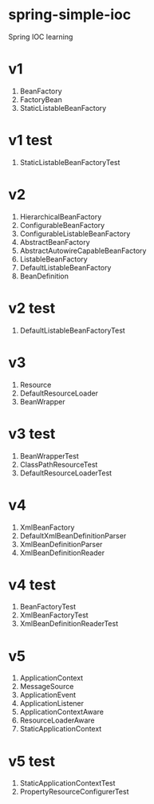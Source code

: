 # spring-simple-ioc

Spring IOC learning

# v1

1. BeanFactory
2. FactoryBean
3. StaticListableBeanFactory

# v1 test

1. StaticListableBeanFactoryTest

# v2

1. HierarchicalBeanFactory
2. ConfigurableBeanFactory
3. ConfigurableListableBeanFactory
4. AbstractBeanFactory
5. AbstractAutowireCapableBeanFactory
6. ListableBeanFactory
7. DefaultListableBeanFactory
8. BeanDefinition

# v2 test
    
1. DefaultListableBeanFactoryTest

# v3

1. Resource
2. DefaultResourceLoader
3. BeanWrapper

# v3 test

1. BeanWrapperTest
2. ClassPathResourceTest
3. DefaultResourceLoaderTest

# v4

1. XmlBeanFactory
2. DefaultXmlBeanDefinitionParser
3. XmlBeanDefinitionParser
4. XmlBeanDefinitionReader

# v4 test

1. BeanFactoryTest
2. XmlBeanFactoryTest
3. XmlBeanDefinitionReaderTest

# v5

1. ApplicationContext
2. MessageSource 
3. ApplicationEvent 
4. ApplicationListener
5. ApplicationContextAware 
6. ResourceLoaderAware
7. StaticApplicationContext

# v5 test

1. StaticApplicationContextTest
2. PropertyResourceConfigurerTest